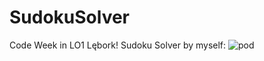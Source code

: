 # SudokuSolver
Code Week in LO1 Lębork!
Sudoku Solver by myself:
![pod](https://user-images.githubusercontent.com/96146683/195380318-8eb0f72c-395b-4ca1-848f-0f4e13761479.png)

